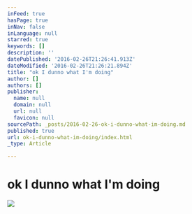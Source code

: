 ```yaml
---
inFeed: true
hasPage: true
inNav: false
inLanguage: null
starred: true
keywords: []
description: ''
datePublished: '2016-02-26T21:26:41.913Z'
dateModified: '2016-02-26T21:26:21.894Z'
title: "ok I dunno what I'm doing"
author: []
authors: []
publisher:
  name: null
  domain: null
  url: null
  favicon: null
sourcePath: _posts/2016-02-26-ok-i-dunno-what-im-doing.md
published: true
url: ok-i-dunno-what-im-doing/index.html
_type: Article

---
```

# ok I dunno what I'm doing
![](https://the-grid-user-content.s3-us-west-2.amazonaws.com/0e71ceb5-e9d5-4983-99de-f0bc897e8ac9.jpg)